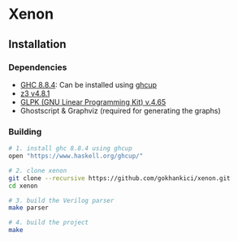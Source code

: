 # Xenon

## Installation

### Dependencies

- [GHC 8.8.4](https://www.haskell.org/ghc/download_ghc_8_8_4.html): Can be
  installed using [ghcup](https://www.haskell.org/ghcup/)
- [z3 v4.8.1](https://github.com/Z3Prover/z3/releases/tag/z3-4.8.1)
- [GLPK (GNU Linear Programming Kit) v.4.65](https://ftp.gnu.org/gnu/glpk/glpk-4.65.tar.gz)
- Ghostscript & Graphviz (required for generating the graphs)

### Building

```sh
# 1. install ghc 8.8.4 using ghcup
open "https://www.haskell.org/ghcup/"

# 2. clone xenon
git clone --recursive https://github.com/gokhankici/xenon.git
cd xenon

# 3. build the Verilog parser
make parser

# 4. build the project
make
```

